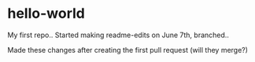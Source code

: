# hello-world
My first repo..
  Started making readme-edits on June 7th, branched..
  
  Made these changes after creating the first pull request (will they merge?)
